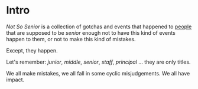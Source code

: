 # Intro

_Not So Senior_ is a collection of gotchas and events that happened to [people](https://github.com/zoten) that are supposed to be _senior_ enough not to have this kind of events happen to them, or not to make this kind of mistakes.

Except, they happen.

Let's remember: _junior_, _middle_, _senior_, _staff_, _principal_ ... they are only titles.

We all make mistakes, we all fall in some cyclic misjudgements. We all have impact.
